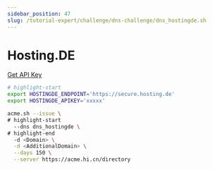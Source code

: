 ```yaml
---
sidebar_position: 47
slug: /tutorial-expert/challenge/dns-challenge/dns_hostingde.sh
---
```


# Hosting.DE

<p><a href="https://secure.hosting.de/profile/apikeys/new" className="button button--secondary button--lg text--no-decoration">Get API Key</a></p>


```bash
# highlight-start
export HOSTINGDE_ENDPOINT='https://secure.hosting.de'
export HOSTINGDE_APIKEY='xxxxx'

acme.sh --issue \
# highlight-start
  --dns dns_hostingde \
# highlight-end
  -d <Domain> \
  -d <AdditionalDomain> \
  --days 150 \
  --server https://acme.hi.cn/directory
```